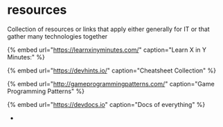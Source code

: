 # resources

Collection of resources or links that apply either generally for IT or that gather many technologies together

{% embed url="https://learnxinyminutes.com/" caption="Learn X in Y Minutes:" %}

{% embed url="https://devhints.io/" caption="Cheatsheet Collection" %}

{% embed url="http://gameprogrammingpatterns.com/" caption="Game Programming Patterns" %}

{% embed url="https://devdocs.io" caption="Docs of everything" %}



* 


